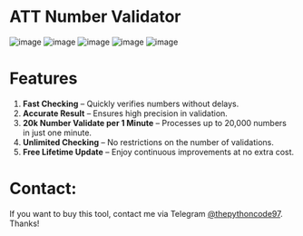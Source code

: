 # ATT Number Validator

![image](https://raw.githubusercontent.com/alexrony21/ATT-Phone-Number-Validator/refs/heads/main/Screenshot_314.png)
![image](https://raw.githubusercontent.com/alexrony21/ATT-Phone-Number-Validator/refs/heads/main/Screenshot_315.png)
![image](https://raw.githubusercontent.com/alexrony21/ATT-Phone-Number-Validator/refs/heads/main/Screenshot_316.png)
![image](https://raw.githubusercontent.com/alexrony21/ATT-Phone-Number-Validator/refs/heads/main/Screenshot_317.png)
![image](https://raw.githubusercontent.com/alexrony21/ATT-Phone-Number-Validator/refs/heads/main/Screenshot_318.png)


# Features  
1. **Fast Checking** – Quickly verifies numbers without delays.  
2. **Accurate Result** – Ensures high precision in validation.  
3. **20k Number Validate per 1 Minute** – Processes up to 20,000 numbers in just one minute.  
4. **Unlimited Checking** – No restrictions on the number of validations.  
5. **Free Lifetime Update** – Enjoy continuous improvements at no extra cost.  

# Contact:
If you want to buy this tool, contact me via Telegram [@thepythoncode97](https://t.me/thepythoncode97).
Thanks!
